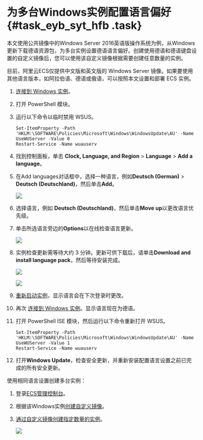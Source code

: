 # 为多台Windows实例配置语言偏好 {#task_eyb_syt_hfb .task}

本文使用公共镜像中的Windows Server 2016英语版操作系统为例，从Windows更新下载德语资源包，为多台实例设置德语语言偏好。创建使用德语和德语键盘设置的自定义镜像后，您可以使用该自定义镜像根据需要创建任意数量的实例。

目前，阿里云ECS仅提供中文版和英文版的 Windows Server 镜像。如果要使用其他语言版本，如阿拉伯语、德语或俄语，可以按照本文设置和部署 ECS 实例。

1.  [连接到 Windows 实例](../intl.zh-CN/用户指南/连接实例/连接实例概述.md#)。 
2.  打开 PowerShell 模块。 
3.  运行以下命令以临时禁用 WSUS。 

    ```
    Set-ItemProperty -Path 'HKLM:\SOFTWARE\Policies\Microsoft\Windows\WindowsUpdate\AU' -Name UseWUServer -Value 0
    Restart-Service -Name wuauserv
    ```

4.  找到控制面板，单击 **Clock, Language, and Region** \> **Language** \> **Add a language**。 
5.  在Add languages对话框中，选择一种语言，例如**Deutsch \(German\)** \> **Deutsch \(Deutschland\)**，然后单击**Add**。 

    ![](http://static-aliyun-doc.oss-cn-hangzhou.aliyuncs.com/assets/img/22197/153950756113242_zh-CN.png)

6.  选择语言，例如 **Deutsch \(Deutschland\)**，然后单击**Move up**以更改语言优先级。 
7.  单击所选语言旁边的**Options**以在线检查语言更新。 

    ![](http://static-aliyun-doc.oss-cn-hangzhou.aliyuncs.com/assets/img/22197/153950756113243_zh-CN.png)

8.  实例检查更新需等待大约 3 分钟。更新可供下载后，请单击**Download and install language pack**，然后等待安装完成。 

    ![](http://static-aliyun-doc.oss-cn-hangzhou.aliyuncs.com/assets/img/22197/153950756113244_zh-CN.png)

    ![](http://static-aliyun-doc.oss-cn-hangzhou.aliyuncs.com/assets/img/22197/153950756113245_zh-CN.png)

9.  [重新启动实例](../intl.zh-CN/用户指南/实例/重启实例.md#)，显示语言会在下次登录时更改。 
10. 再次 [连接到 Windows 实例](../intl.zh-CN/用户指南/连接实例/连接实例概述.md#)。显示语言现在为德语。 
11. 打开 PowerShell ISE 模块，然后运行以下命令重新打开 WSUS。 

    ```
    Set-ItemProperty -Path 'HKLM:\SOFTWARE\Policies\Microsoft\Windows\WindowsUpdate\AU' -Name UseWUServer -Value 1
    Restart-Service -Name wuauserv
    
    ```

12. 打开**Windows Update**，检查安全更新，并重新安装配置语言设置之前已完成的所有安全更新。 

使用相同语言设置创建多台实例：

1.  登录[ECS管理控制台](https://ecs.console.aliyun.com/)。
2.  根据该Windows实例[创建自定义镜像](../intl.zh-CN/用户指南/镜像/创建自定义镜像/使用实例创建自定义镜像.md#)。
3.  [通过自定义镜像创建指定数量的实例](../intl.zh-CN/用户指南/实例/创建实例/使用自定义镜像创建实例.md#)。

    ![](http://static-aliyun-doc.oss-cn-hangzhou.aliyuncs.com/assets/img/22197/153950756113247_zh-CN.png)


